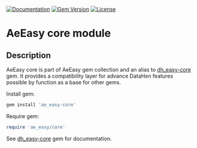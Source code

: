 [![Documentation](http://img.shields.io/badge/docs-rdoc.info-blue.svg)](http://rubydoc.org/gems/ae_easy-core/frames)
[![Gem Version](https://badge.fury.io/rb/ae_easy-core.svg)](http://github.com/answersengine/ae_easy-core/releases)
[![License](http://img.shields.io/badge/license-MIT-yellowgreen.svg)](#license)

# AeEasy core module
## Description

AeEasy core is part of AeEasy gem collection and an alias to [dh_easy-core](https://github.com/DataHenOfficial/dh_easy-core/) gem. It provides a compatibility layer for advance DataHen features possible by function as a base for other gems.

Install gem:
```ruby
gem install 'ae_easy-core'
```

Require gem:
```ruby
require 'ae_easy/core'
```

See [dh_easy-core](https://github.com/DataHenOfficial/dh_easy-core/) gem for documentation.
